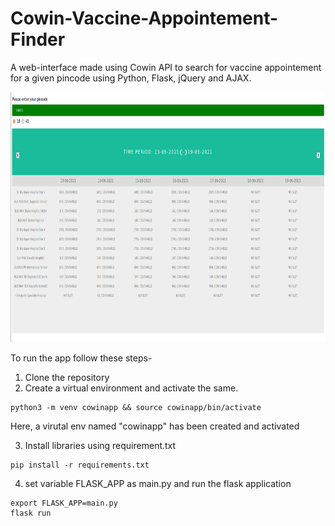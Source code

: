 # Cowin-Vaccine-Appointement-Finder
A web-interface made using Cowin API to search for vaccine appointement for a given pincode using Python, Flask, jQuery and AJAX.

<img src="images/app_screenshot.png" width = "1000" height = "400">

To run the app follow these steps-
1) Clone the repository
2) Create a virtual environment and activate the same. 
  ```
  python3 -m venv cowinapp && source cowinapp/bin/activate
  ```
  Here, a virutal env named "cowinapp" has been created and activated
  
3) Install libraries using requirement.txt
  ```
  pip install -r requirements.txt
  ```
4) set variable FLASK_APP as main.py and run the flask application
  ```
  export FLASK_APP=main.py
  flask run
  ```

